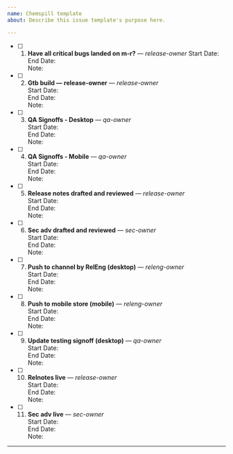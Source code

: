 ```yaml
---
name: Chemspill template
about: Describe this issue template's purpose here.

---
```


- [ ] 1. **Have all critical bugs landed on m-r?** &mdash; *release-owner* 
Start Date: <br>End Date: <br> Note:

- [ ] 2. **Gtb build &mdash;** **release-owner** &mdash; *release-owner* <br>Start Date: <br>End Date: <br> Note:
- [ ] 3. **QA Signoffs - Desktop** &mdash; *qa-owner*  <br>Start Date: <br>End Date: <br> Note:
- [ ] 4. **QA Signoffs - Mobile** &mdash; *qa-owner*  <br>Start Date: <br>End Date: <br> Note:
- [ ] 5. **Release notes drafted and reviewed** &mdash; *release-owner*  <br>Start Date: <br>End Date: <br> Note:
- [ ] 6. **Sec adv drafted and reviewed** &mdash; *sec-owner*   <br>Start Date: <br>End Date: <br> Note:
- [ ] 7. **Push to channel by RelEng (desktop)** &mdash; *releng-owner*  <br>Start Date: <br>End Date: <br> Note:
- [ ] 8. **Push to mobile store (mobile)** &mdash; *releng-owner*  <br>Start Date: <br>End Date: <br> Note:
- [ ] 9. **Update testing signoff (desktop)** &mdash; *qa-owner*  <br>Start Date: <br>End Date: <br> Note:
- [ ] 10. **Relnotes live** &mdash; *release-owner*  <br>Start Date: <br>End Date: <br> Note:
- [ ] 11. **Sec adv live** &mdash; *sec-owner*  <br>Start Date: <br>End Date: <br> Note:
___

